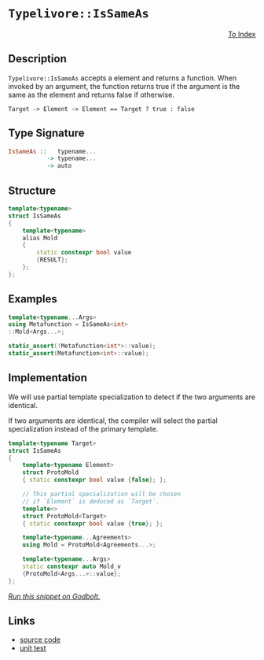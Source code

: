 <!-- Copyright 2024 Feng Mofan
SPDX-License-Identifier: Apache-2.0 -->

# `Typelivore::IsSameAs`

<p style='text-align: right;'><a href="../../../facilities/metafunctions.md#typelivore-is-same-as">To Index</a></p>

## Description

`Typelivore::IsSameAs` accepts a element and returns a function.
When invoked by an argument, the function returns true if the argument is the same as the element and returns false if otherwise.

<pre><code>Target -> Element -> Element == Target ? true : false</code></pre>

## Type Signature

```Haskell
IsSameAs ::   typename...
           -> typename...
           -> auto
```

## Structure

```C++
template<typename>
struct IsSameAs
{
    template<typename>
    alias Mold
    {
        static constexpr bool value
        {RESULT};
    };
};
```

## Examples

```C++
template<typename...Args>
using Metafunction = IsSameAs<int>
::Mold<Args...>;

static_assert(!Metafunction<int*>::value);
static_assert(Metafunction<int>::value);
```

## Implementation

We will use partial template specialization to detect if the two arguments are identical.

If two arguments are identical, the compiler will select the partial specialization instead of the primary template.

```C++
template<typename Target>
struct IsSameAs
{
    template<typename Element>
    struct ProtoMold
    { static constexpr bool value {false}; };

    // This partial specialization will be chosen
    // if `Element` is deduced as `Target`.
    template<>
    struct ProtoMold<Target>
    { static constexpr bool value {true}; };

    template<typename...Agreements>
    using Mold = ProtoMold<Agreements...>;

    template<typename...Args>
    static constexpr auto Mold_v 
    {ProtoMold<Args...>::value};
};
```

[*Run this snippet on Godbolt.*](https://godbolt.org/#z:OYLghAFBqd5QCxAYwPYBMCmBRdBLAF1QCcAaPECAMzwBtMA7AQwFtMQByARg9KtQYEAysib0QXACx8BBAKoBnTAAUAHpwAMvAFYTStJg1DIApACYAQuYukl9ZATwDKjdAGFUtAK4sGIAMykrgAyeAyYAHI%2BAEaYxCBmGqQADqgKhE4MHt6%2BASlpGQKh4VEssfGJtpj2jgJCBEzEBNk%2BfoF2mA6Z9Y0ExZExcQlJCg1NLbntY31hA2VDiQCUtqhexMjsHOb%2BYcjeWADUJv5uBACeyZgA%2BgTETIQKx9gmGgCCL68EmCzJBl/HpwujFYmAOABVGsBMAQnh9RsQvA4DgBJBRCEGvR5vEwAdisbwOhIOXx%2Bf0wAPOl2YbAO2HobEEsIJRPhiIIB2UxFQRAAsp50B8iUc8QdRkxHMgDmgGKNMKpksQDtFUJ4DgA3MReUG4ixUMRKXEAEWOFmFxv8%2BPezMJJN%2B4vJJyZryFrKRnO5qD5tAFJwhxChMP8z2twtNYolUoEsvliuVqo13m1eNuWqNJrNJo%2BgqJtrJFKB1MwADoS69gMRMN9GARHkHs4SvOkjAcvegjv5DRyubz%2BQCyxWq4IFCWi7CLVmQ7n7fmqSCR69/bXg86WQ0I9LowqDkwvEQW/yrmqjiGde6e96%2B4uR08QCAE6mcebLWnx9i3gB6ABU35/v/fHy/b8wWwIQwR/f8P1/KDPwgq1Pm%2BO1/hOSlgTYedFydRswmAFtoSYKgvAYLoBHbTtUXRNhMQBMJA2XW9W0vYBhxLMdnzecM8GQK4mAUJQmggMAwB5PCCKI2oGGowRPxvO9NUwRZM3YtdOO43i4gICBhIaUTiIkk4aJk%2B95JNDhlloTgAFZeD8DgtFIVBODcaxrFFVZ1m1Mx/B4UgCE0UzlgAaxACzJCLDRJC4HF/A0CyNDMAA2eKzAADmS/ROEkXgWAkDQkhsuyHI4XgFBAJJfNs0zSDgWAYEQEBVgIZJd3ISg0B%2BOg4giEFOFUZL4oAWniyQDmAZBJSkIszF4TB8CIYg8HQPR%2BEEEQxHYKQZEERQVHUCrSF0LhSAAdzuZJOB4MzLOsvz7M4AB5XcmvZVAqAOXqBqGkaxoOCazAOCAPHa%2BhFW2LhFl4cqtGWCAkDa5IOrICgIDhhGQGAKQzD4OgvmIEqIGiG7ojCRoznO3gieYYgzju6JtE6crvLahkCDuhhaFJvasGiLxgDcMRaBK7heCwFhDGAcRObwCsujVTBBbsuVOl3TZvJo6obtoPBojuKmPCwG7bjwbKhdIWXiGVJRDW%2BMXNaMPzlioAwmIANTwTAjruqkyc24RRHEDblvkJQ1Bug79DFlBnMsfQtZKyBllQZJxMF/rRh9Q1TEsaxEl4VAzfmrA44gZYOl0lwGHcTxWj0EJZlKco9FSdJxImPxDqbwoGH6euhkO0vxJ6cYq9yPvqnp7ppm7wZ4j76ZW70MUmin%2BYZ5LtyNgkS6OCs0h8tzzg3r6wbhtG8bQr%2BiBcEIEgjk8sGIft5YEEwJgsHiYvSCCyR/CLABOfwcSSHCmYSQ8VcoWXir/dKHBMqkGyl5Is8UuDxWSr/ZKyCQpcAsv/eKu8bqFWKqVHy9sqq1RhvVR6zUkYo2Bl1NgnBGgsDVDifqTApQGGbFwX%2BRYuBhWmrNEgC0lqyFWv7aQgdtohz2roTGJ0mBnSFlvHee9bocAeo1XcBwXrbmIEwlhbC9hix%2Btw3hGh/qA3hsDW%2B/gzDg2IRVaGsNUBAziC1ZGzjLFDEYcw/qhijBcK4EkGgtAcZ4wJntCmJNvaRKpjTOmDhvZM2rKzdmN0uY8z5rQAW3sRY202HZfA0tHCy3ltNVQSsvjezVuZPamttYkz1vkiG81jbeTNhbTAVtRZGFtqABxfAnYKFdu7T2jBvaB1EetcRshJG7TsjI8OdtM5WGjnUouCck6ZBTmnY4Gco4WBzvZfOC05bwBLmPMuEBXDz0OrXEo09G4FBbsPNu%2BRm6ZGXg3UeNQJ69BuVUH5dRJ51webPP5LyF7AvuSvTeKw1gbzBtA5R%2BCD7eP0ewoxXCeFhX%2BlfOa1j772Khk/F%2Bb9KBb1gfA7h4UcTYJxFFSQIChqHRUQQ2wRDIaVWqnVBqT03E0M6t1DgjDPosAUGqSUaosVklGPw6%2BBdhErT9lMn2szQ55DkQoi6SLrp7UKuop6WjXoiuGmKiV6ppX2lGOYjxCNrH%2BDsZyxxKBbXA35a6oYErkjJEPFwq4MqCDcV0UNLGIS4hhMJsTKm0So3U1pvTRJzjmYpI5gUzA3Neb80Ft5XJPSmmkEKePEpN1FbIGVlUwQ6talax1mcRpBsWne3aWkTp1senYRIY7JgLs3Yey9ibCZyqJDTK2sHOZOg8gcOMPsmO0R1n2U2VGTg7406RyzpYQ5ec4gF1OfHAF49nBXIrv8u5cwvlvM7v8ju4lPm933bpQezQIXfIPQwR9t6Z62Dns%2Br9vQP2woUOvdaSjdUFVRcG014rJWWq%2BNay%2BAiQZ30dY/Ugz9X5DA/jUylCRuH%2BH8BZWKEVcp4ZxCgvBerOCELKihr%2BFk/4WWSglX%2Bkhf5RQAVwQINT/Cgf3kVIl/loFTXI2BvjTrlhm3SM4SQQA%3D%3D)

## Links

- [source code](../../../../conceptrodon/typelivore/is_same_as.hpp)
- [unit test](../../../../tests/unit/metafunctions/typelivore/is_same_as.test.hpp)
